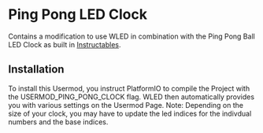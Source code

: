 # Ping Pong LED Clock

Contains a modification to use WLED in combination with the Ping Pong Ball LED Clock as built in [Instructables](https://www.instructables.com/Ping-Pong-Ball-LED-Clock/).

## Installation 

To install this Usermod, you instruct PlatformIO to compile the Project with the USERMOD_PING_PONG_CLOCK flag.
WLED then automatically provides you with various settings on the Usermod Page.
Note: Depending on the size of your clock, you may have to update the led indices for the indivdual numbers and the base indices.
